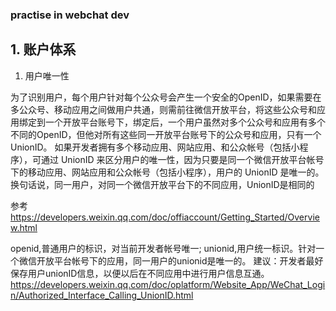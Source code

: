 ### practise in webchat dev


## 1. 账户体系


1. 用户唯一性

为了识别用户，每个用户针对每个公众号会产生一个安全的OpenID，如果需要在多公众号、移动应用之间做用户共通，则需前往微信开放平台，将这些公众号和应用绑定到一个开放平台账号下，绑定后，一个用户虽然对多个公众号和应用有多个不同的OpenID，但他对所有这些同一开放平台账号下的公众号和应用，只有一个UnionID。
如果开发者拥有多个移动应用、网站应用、和公众帐号（包括小程序），可通过 UnionID 来区分用户的唯一性，因为只要是同一个微信开放平台帐号下的移动应用、网站应用和公众帐号（包括小程序），用户的 UnionID 是唯一的。换句话说，同一用户，对同一个微信开放平台下的不同应用，UnionID是相同的

参考 https://developers.weixin.qq.com/doc/offiaccount/Getting_Started/Overview.html

openid,普通用户的标识，对当前开发者帐号唯一;
unionid,用户统一标识。针对一个微信开放平台帐号下的应用，同一用户的unionid是唯一的。
建议：开发者最好保存用户unionID信息，以便以后在不同应用中进行用户信息互通。
https://developers.weixin.qq.com/doc/oplatform/Website_App/WeChat_Login/Authorized_Interface_Calling_UnionID.html
